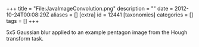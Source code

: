+++
title = "File:JavaImageConvolution.png"
description = ""
date = 2012-10-24T00:08:29Z
aliases = []
[extra]
id = 12441
[taxonomies]
categories = []
tags = []
+++

5x5 Gaussian blur applied to an example pentagon image from the Hough transform task.

